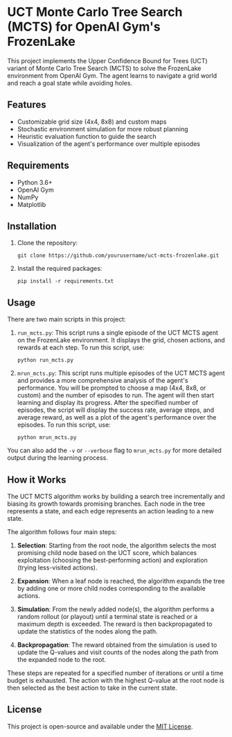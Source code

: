 # UCT Monte Carlo Tree Search (MCTS) for OpenAI Gym's FrozenLake

This project implements the Upper Confidence Bound for Trees (UCT) variant of Monte Carlo Tree Search (MCTS) to solve the FrozenLake environment from OpenAI Gym. The agent learns to navigate a grid world and reach a goal state while avoiding holes.

## Features

- Customizable grid size (4x4, 8x8) and custom maps
- Stochastic environment simulation for more robust planning
- Heuristic evaluation function to guide the search
- Visualization of the agent's performance over multiple episodes

## Requirements

- Python 3.6+
- OpenAI Gym
- NumPy
- Matplotlib

## Installation

1. Clone the repository:
   ```
   git clone https://github.com/yourusername/uct-mcts-frozenlake.git
   ```

2. Install the required packages:
   ```
   pip install -r requirements.txt
   ```

## Usage

There are two main scripts in this project:

1. `run_mcts.py`: This script runs a single episode of the UCT MCTS agent on the FrozenLake environment. It displays the grid, chosen actions, and rewards at each step. To run this script, use:
   ```
   python run_mcts.py
   ```

2. `mrun_mcts.py`: This script runs multiple episodes of the UCT MCTS agent and provides a more comprehensive analysis of the agent's performance. You will be prompted to choose a map (4x4, 8x8, or custom) and the number of episodes to run. The agent will then start learning and display its progress. After the specified number of episodes, the script will display the success rate, average steps, and average reward, as well as a plot of the agent's performance over the episodes. To run this script, use:
   ```
   python mrun_mcts.py
   ```

You can also add the `-v` or `--verbose` flag to `mrun_mcts.py` for more detailed output during the learning process.

## How it Works

The UCT MCTS algorithm works by building a search tree incrementally and biasing its growth towards promising branches. Each node in the tree represents a state, and each edge represents an action leading to a new state.

The algorithm follows four main steps:

1. **Selection**: Starting from the root node, the algorithm selects the most promising child node based on the UCT score, which balances exploitation (choosing the best-performing action) and exploration (trying less-visited actions).

2. **Expansion**: When a leaf node is reached, the algorithm expands the tree by adding one or more child nodes corresponding to the available actions.

3. **Simulation**: From the newly added node(s), the algorithm performs a random rollout (or playout) until a terminal state is reached or a maximum depth is exceeded. The reward is then backpropagated to update the statistics of the nodes along the path.

4. **Backpropagation**: The reward obtained from the simulation is used to update the Q-values and visit counts of the nodes along the path from the expanded node to the root.

These steps are repeated for a specified number of iterations or until a time budget is exhausted. The action with the highest Q-value at the root node is then selected as the best action to take in the current state.

## License

This project is open-source and available under the [MIT License](LICENSE).